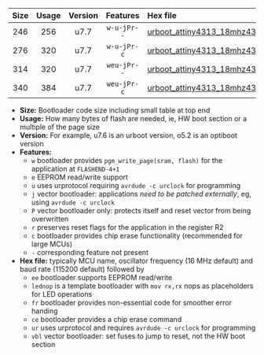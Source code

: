 |Size|Usage|Version|Features|Hex file|
|:-:|:-:|:-:|:-:|:--|
|246|256|u7.7|`w-u-jPr--`|[urboot_attiny4313_18mhz432_230400bps_lednop_fr_ur_vbl.hex](https://raw.githubusercontent.com/stefanrueger/urboot.hex/main/mcus/attiny4313/fcpu_18mhz432/230400_bps/urboot_attiny4313_18mhz432_230400bps_lednop_fr_ur_vbl.hex)|
|276|320|u7.7|`w-u-jPr-c`|[urboot_attiny4313_18mhz432_230400bps_lednop_fr_ce_ur_vbl.hex](https://raw.githubusercontent.com/stefanrueger/urboot.hex/main/mcus/attiny4313/fcpu_18mhz432/230400_bps/urboot_attiny4313_18mhz432_230400bps_lednop_fr_ce_ur_vbl.hex)|
|314|320|u7.7|`weu-jPr--`|[urboot_attiny4313_18mhz432_230400bps_ee_lednop_fr_ur_vbl.hex](https://raw.githubusercontent.com/stefanrueger/urboot.hex/main/mcus/attiny4313/fcpu_18mhz432/230400_bps/urboot_attiny4313_18mhz432_230400bps_ee_lednop_fr_ur_vbl.hex)|
|340|384|u7.7|`weu-jPr-c`|[urboot_attiny4313_18mhz432_230400bps_ee_lednop_fr_ce_ur_vbl.hex](https://raw.githubusercontent.com/stefanrueger/urboot.hex/main/mcus/attiny4313/fcpu_18mhz432/230400_bps/urboot_attiny4313_18mhz432_230400bps_ee_lednop_fr_ce_ur_vbl.hex)|

- **Size:** Bootloader code size including small table at top end
- **Usage:** How many bytes of flash are needed, ie, HW boot section or a multiple of the page size
- **Version:** For example, u7.6 is an urboot version, o5.2 is an optiboot version
- **Features:**
  + `w` bootloader provides `pgm_write_page(sram, flash)` for the application at `FLASHEND-4+1`
  + `e` EEPROM read/write support
  + `u` uses urprotocol requiring `avrdude -c urclock` for programming
  + `j` vector bootloader: applications *need to be patched externally*, eg, using `avrdude -c urclock`
  + `P` vector bootloader only: protects itself and reset vector from being overwritten
  + `r` preserves reset flags for the application in the register R2
  + `c` bootloader provides chip erase functionality (recommended for large MCUs)
  + `-` corresponding feature not present
- **Hex file:** typically MCU name, oscillator frequency (16 MHz default) and baud rate (115200 default) followed by
  + `ee` bootloader supports EEPROM read/write
  + `lednop` is a template bootloader with `mov rx,rx` nops as placeholders for LED operations
  + `fr` bootloader provides non-essential code for smoother error handing
  + `ce` bootloader provides a chip erase command
  + `ur` uses urprotocol and requires `avrdude -c urclock` for programming
  + `vbl` vector bootloader: set fuses to jump to reset, not the HW boot section
